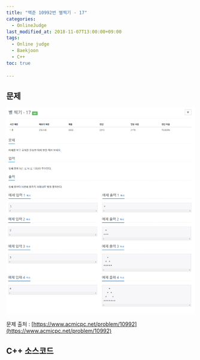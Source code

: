 ```yaml
---
title: "백준 10992번 별찍기 - 17"
categories: 
  - OnlineJudge
last_modified_at: 2018-11-07T13:00:00+09:00
tags: 
  - Online judge
  - Baekjoon
  - C++
toc: true

---
```


## 문제

![10992](https://github.com/lesslate/lesslate.github.io/blob/master/assets/img/OnlineJudge/10992.png?raw=true)

문제 출처 : [https://www.acmicpc.net/problem/10992](https://www.acmicpc.net/problem/10992)



## C++ 소스코드

<script src="https://gist.github.com/lesslate/846761d8b8bdd578b6bd2c356a427abd.js"></script>